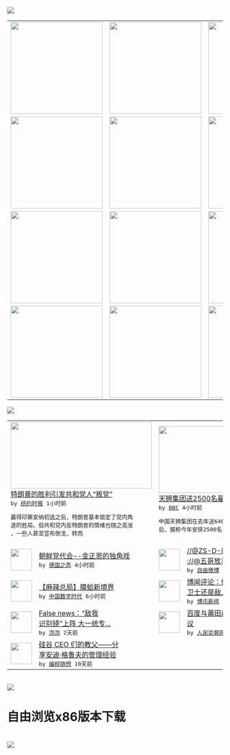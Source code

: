 

<a href="https://github.com/greatfire/z/raw/master/FreeBrowser.apk"><img src="https://raw.githubusercontent.com/greatfire/wiki/master/x/header.png" /></a><table><tr><td width="262" align="center" valign="center"><a href="https://github.com/greatfire/wiki/wiki/nyt" title="纽约时报中文网 国际纵览"><img src="https://raw.githubusercontent.com/greatfire/wiki/master/x/nyt_flag.png" width="215"/></a></td><td width="262" align="center" valign="center"><a href="https://github.com/greatfire/wiki/wiki/dw" title=""><img src="https://raw.githubusercontent.com/greatfire/wiki/master/x/dw_flag.png" width="215"/></a></td><td width="262" align="center" valign="center"><a href="https://github.com/greatfire/wiki/wiki/rmjd" title=""><img src="https://raw.githubusercontent.com/greatfire/wiki/master/x/rmjd_flag.png" width="215"/></a></td></tr><tr><td width="262" align="center" valign="center"><a href="https://github.com/paopaonetizen/website" title="泡泡 - 未经审查的互联网信息"><img src="https://raw.githubusercontent.com/greatfire/wiki/master/x/pp_flag.png" width="215"/></a></td><td width="262" align="center" valign="center"><a href="https://github.com/getlantern/mirror" title="以及自由微博和GreatFire.org官方中文论坛"><img src="https://raw.githubusercontent.com/greatfire/wiki/master/x/lantern_flag.png" width="215"/></a></td><td width="262" align="center" valign="center"><a href="https://github.com/cdtmirrors/m/" title=""><img src="https://raw.githubusercontent.com/greatfire/wiki/master/x/cdt_flag.png" width="215"/></a></td></tr><tr><td width="262" align="center" valign="center"><a href="https://github.com/program-think/blog" title="编程随想的博客"><img src="https://raw.githubusercontent.com/greatfire/wiki/master/x/pt_flag.png" width="215"/></a></td><td width="262" align="center" valign="center"><a href="https://github.com/greatfire/wiki/wiki/bbc" title=""><img src="https://raw.githubusercontent.com/greatfire/wiki/master/x/bbc_flag.png" width="215"/></a></td><td width="262" align="center" valign="center"><a href="https://github.com/freeweibo/s" title="自由微博 - 匿名和不受屏蔽的新浪微博搜索"><img src="https://raw.githubusercontent.com/greatfire/wiki/master/x/fw_flag.png" width="215"/></a></td></tr><tr><td width="262" align="center" valign="center"><a href="https://github.com/greatfire/wiki/wiki/google" title=""><img src="https://raw.githubusercontent.com/greatfire/wiki/master/x/google_flag.png" width="215"/></a></td><td width="262" align="center" valign="center"><a href="https://github.com/bxnews/boxun" title=""><img src="https://raw.githubusercontent.com/greatfire/wiki/master/x/bx_flag.png" width="215"/></a></td><td width="262" align="center" valign="center"><a href="https://github.com/greatfire/wiki/wiki/open-source" title="欢迎访问GreatFire.org开发者项目网站"><img src="https://raw.githubusercontent.com/greatfire/wiki/master/x/open-source_flag.png" width="215"/></a></td></tr></table><img src="https://raw.githubusercontent.com/greatfire/wiki/master/x/newsfeed text.png" /><table cols="4"><tr><td colspan="2" width="380"><a href="https://d7odklm2qes9e.cloudfront.net/usa/20160505/c05splinter/"><img src="https://static01.nyt.com/images/2016/05/04/us/05SPLINTERweb1/05SPLINTERweb1-articleLarge.jpg" width="330" height="156"/></a></br><a href="https://d7odklm2qes9e.cloudfront.net/usa/20160505/c05splinter/">特朗普的胜利引发共和党人“叛党”</a></br><kbd> by <a href="http://m.cn.nytimes.com/">纽约时报</a> 1小时前 </kbd></br><pre>赢得印第安纳初选之后，特朗普基本锁定了党内角<br/>逐的胜局。但共和党内反特朗普的情绪也随之高涨<br/>，一些人甚至宣布倒戈，转而</pre></td><td colspan="2" width="380"><a href="http://www.bbc.com/zhongwen/simp/world/2016/05/160504_china_tiens"><img src="http://a.files.bbci.co.uk/worldservice/live/assets/images/2016/05/04/160504200359_t_144x81_ap_nocredit.jpg" width="330" height="156"/></a></br><a href="http://www.bbc.com/zhongwen/simp/world/2016/05/160504_china_tiens">天狮集团送2500名雇员赴西班牙旅游</a></br><kbd> by <a href="http://www.bbc.co.uk/zhongwen/simp">BBC</a> 4小时前 </kbd></br><pre>中国天狮集团在去年送6400名雇员赴法国旅游<br/>后，据称今年安排2500名员工赴西班牙旅游。</pre></td></tr><tr><td><img src="http://www.dw.com/image/0,,19031818_302,00.jpg" width="50" height="50"/></td><td width="280"><a href="http://dw.com/p/1Ihld?maca=chi-GK-text-greatfire-all-chinese-15625-xml-mrss">朝鲜党代会--金正恩的独角戏</a></br><kbd> by <a href="http://dw.de">德国之声</a> 4小时前 </kbd></td><td><img src="http://ww2.sinaimg.cn/large/006pBgaFjw1f3jo7kc0yaj30it02v0tj.jpg" width="50" height="50"/></td><td width="280"><a href="https://freeweibo.com/weibo/3971596613655111">//@ZS-D-義-士-聚-<br/>://@五哥放羊43:...</a></br><kbd> by <a href="https://freeweibo.com/">自由微博</a> 6小时前 </kbd></td></tr><tr><td><img src="http://i2.wp.com/chinadigitaltimes.net/chinese/files/2016/05/Chh_ksWUcAEDct0.jpg?resize=600%2C614" width="50" height="50"/></td><td width="280"><a href="http://feedproxy.google.com/~r/chinadigitaltimes/zcNw/~3/6qlPSeXr4H0/">【麻辣总局】膜蛤新境界</a></br><kbd> by <a href="http://chinadigitaltimes.net/chinese/">中国数字时代</a> 6小时前 </kbd></td><td><img src="http://www.boxun.com/news/images/2016/05/201605041950pubvp1.jpg" width="50" height="50"/></td><td width="280"><a href="http://www.boxun.com/news/gb/pubvp/2016/05/201605041950.shtml">博闻评论：做新闻和言论自由的<br/>卫士还是敌人？请看博讯...</a></br><kbd> by <a href="http://www.boxun.com">博讯新闻</a> 1天前 </kbd></td></tr><tr><td><img src="https://pao-pao.net/sites/pao-pao.net/files/styles/large/public/da_shu_ju_.jpg?itok=x7c_iRxJ" width="50" height="50"/></td><td width="280"><a href="https://pao-pao.net/article/688">False news：“敌我<br/>识别镜”上阵 大一统专...</a></br><kbd> by <a href="https://pao-pao.net">泡泡</a> 2天前 </kbd></td><td><img src="https://raw.githubusercontent.com/greatfire/wiki/master/x/rmjd_logo.png" width="50" height="50"/></td><td width="280"><a href="http://www.rmjdw.com//jiaodianwangtan/20160502/15528.html">百度与莆田再陷“虚假广告”争<br/>议 </a></br><kbd> by <a href="http://www.rmjdw.com/">人民监督网</a> 2天前 </kbd></td></tr><tr><td><img src="https://lh3.googleusercontent.com/sMUbBGt-8JQpr_t2wogfT7BYFCdefXSgRC9jTjI2qgBafnr-rGigfkDtOFi1M1SUGdbCC2_nOXUzp-QGv5t5FtDlrsVfYlxliT6cDvuSeTcpRLJJm3QoYtY4GTgUslBVboo8MCcPzLU" width="50" height="50"/></td><td width="280"><a href="http://feedproxy.google.com/~r/programthink/~3/drmgGUT99k4/Andy-Grove-Quotes-on-Leadership.html">硅谷 CEO 们的教父——分<br/>享安迪·格鲁夫的管理经验</a></br><kbd> by <a href="http://program-think.blogspot.com">编程随想</a> 10天前 </kbd></td></table></br><a href="https://github.com/greatfire/z/raw/master/FreeBrowser.apk"><img src="https://raw.githubusercontent.com/greatfire/wiki/master/x/download app.png" /></a><h1>自由浏览x86版本下载<h1><a href="https://github.com/greatfire/z/raw/master/FreeBrowser-x86.apk"><img src="https://raw.githubusercontent.com/greatfire/images/master/fb86.qr.png" /></a>